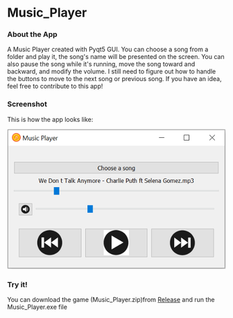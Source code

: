 # Music_Player
### About the App
A Music Player created with Pyqt5 GUI. You can choose a song from a folder and play it, the song's name will be presented on the screen. You can also pause the song while it's running, move the song toward and backward, and modify the volume. I still need to figure out how to handle the buttons to move to the next song or previous song. If you have an idea, feel free to contribute to this app! 
### Screenshot
This is how the app looks like:

<p align='center'>
<img src='images/screenshot.PNG'/>
</p>

### Try it!
You can download the game (Music_Player.zip)from [Release](https://github.com/socolachaymo/Music_Player/releases/tag/0.0) and run the Music_Player.exe file
